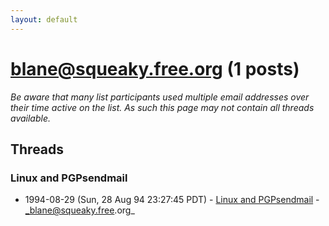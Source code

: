 ```yaml
---
layout: default
---
```


# blane@squeaky.free.org (1 posts)

_Be aware that many list participants used multiple email addresses over their time active on the list. As such this page may not contain all threads available._

## Threads

### Linux and PGPsendmail
+ 1994-08-29 (Sun, 28 Aug 94 23:27:45 PDT) - [Linux and PGPsendmail](/archive/1994/08/de435d5250520052633836ab9ab35f6664ea93c5b3483ec8e3935d48a364ab6e) - _blane@squeaky.free.org_

